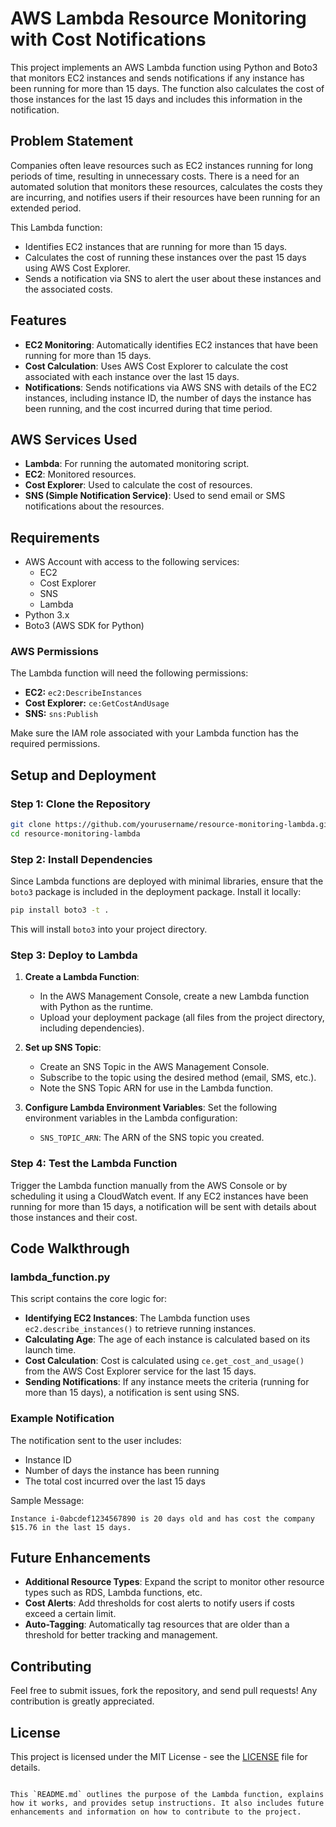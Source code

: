 # AWS Lambda Resource Monitoring with Cost Notifications

This project implements an AWS Lambda function using Python and Boto3 that monitors EC2 instances and sends notifications if any instance has been running for more than 15 days. The function also calculates the cost of those instances for the last 15 days and includes this information in the notification.

## Problem Statement

Companies often leave resources such as EC2 instances running for long periods of time, resulting in unnecessary costs. There is a need for an automated solution that monitors these resources, calculates the costs they are incurring, and notifies users if their resources have been running for an extended period.

This Lambda function:
- Identifies EC2 instances that are running for more than 15 days.
- Calculates the cost of running these instances over the past 15 days using AWS Cost Explorer.
- Sends a notification via SNS to alert the user about these instances and the associated costs.

## Features

- **EC2 Monitoring**: Automatically identifies EC2 instances that have been running for more than 15 days.
- **Cost Calculation**: Uses AWS Cost Explorer to calculate the cost associated with each instance over the last 15 days.
- **Notifications**: Sends notifications via AWS SNS with details of the EC2 instances, including instance ID, the number of days the instance has been running, and the cost incurred during that time period.

## AWS Services Used

- **Lambda**: For running the automated monitoring script.
- **EC2**: Monitored resources.
- **Cost Explorer**: Used to calculate the cost of resources.
- **SNS (Simple Notification Service)**: Used to send email or SMS notifications about the resources.

## Requirements

- AWS Account with access to the following services:
  - EC2
  - Cost Explorer
  - SNS
  - Lambda
- Python 3.x
- Boto3 (AWS SDK for Python)

### AWS Permissions

The Lambda function will need the following permissions:
- **EC2:** `ec2:DescribeInstances`
- **Cost Explorer:** `ce:GetCostAndUsage`
- **SNS:** `sns:Publish`

Make sure the IAM role associated with your Lambda function has the required permissions.

## Setup and Deployment

### Step 1: Clone the Repository

```bash
git clone https://github.com/yourusername/resource-monitoring-lambda.git
cd resource-monitoring-lambda
```

### Step 2: Install Dependencies

Since Lambda functions are deployed with minimal libraries, ensure that the `boto3` package is included in the deployment package. Install it locally:

```bash
pip install boto3 -t .
```

This will install `boto3` into your project directory.

### Step 3: Deploy to Lambda

1. **Create a Lambda Function**:
   - In the AWS Management Console, create a new Lambda function with Python as the runtime.
   - Upload your deployment package (all files from the project directory, including dependencies).
   
2. **Set up SNS Topic**:
   - Create an SNS Topic in the AWS Management Console.
   - Subscribe to the topic using the desired method (email, SMS, etc.).
   - Note the SNS Topic ARN for use in the Lambda function.

3. **Configure Lambda Environment Variables**:
   Set the following environment variables in the Lambda configuration:
   - `SNS_TOPIC_ARN`: The ARN of the SNS topic you created.

### Step 4: Test the Lambda Function

Trigger the Lambda function manually from the AWS Console or by scheduling it using a CloudWatch event. If any EC2 instances have been running for more than 15 days, a notification will be sent with details about those instances and their cost.

## Code Walkthrough

### lambda_function.py

This script contains the core logic for:
- **Identifying EC2 Instances**: The Lambda function uses `ec2.describe_instances()` to retrieve running instances.
- **Calculating Age**: The age of each instance is calculated based on its launch time.
- **Cost Calculation**: Cost is calculated using `ce.get_cost_and_usage()` from the AWS Cost Explorer service for the last 15 days.
- **Sending Notifications**: If any instance meets the criteria (running for more than 15 days), a notification is sent using SNS.

### Example Notification

The notification sent to the user includes:
- Instance ID
- Number of days the instance has been running
- The total cost incurred over the last 15 days

Sample Message:
```
Instance i-0abcdef1234567890 is 20 days old and has cost the company $15.76 in the last 15 days.
```

## Future Enhancements

- **Additional Resource Types**: Expand the script to monitor other resource types such as RDS, Lambda functions, etc.
- **Cost Alerts**: Add thresholds for cost alerts to notify users if costs exceed a certain limit.
- **Auto-Tagging**: Automatically tag resources that are older than a threshold for better tracking and management.

## Contributing

Feel free to submit issues, fork the repository, and send pull requests! Any contribution is greatly appreciated.

## License

This project is licensed under the MIT License - see the [LICENSE](LICENSE) file for details.
```

This `README.md` outlines the purpose of the Lambda function, explains how it works, and provides setup instructions. It also includes future enhancements and information on how to contribute to the project.
